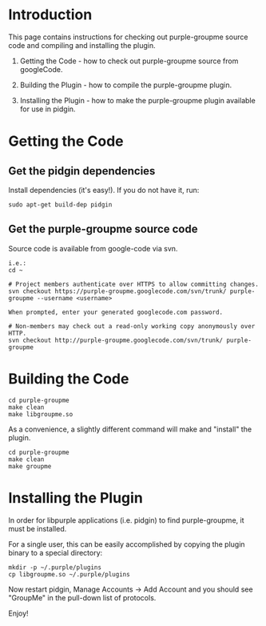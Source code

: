 # Introduction #
This page contains instructions for checking out purple-groupme source code and compiling and installing the plugin.

1. Getting the Code - how to check out purple-groupme source from googleCode.

2. Building the Plugin - how to compile the purple-groupme plugin.

3. Installing the Plugin - how to make the purple-groupme plugin available for use in pidgin.


# Getting the Code #
## Get the pidgin dependencies ##
Install dependencies (it's easy!).
If you do not have it, run:
```
sudo apt-get build-dep pidgin
```


## Get the purple-groupme source code ##
Source code is available from google-code via svn.

```
i.e.:
cd ~

# Project members authenticate over HTTPS to allow committing changes.
svn checkout https://purple-groupme.googlecode.com/svn/trunk/ purple-groupme --username <username>

When prompted, enter your generated googlecode.com password. 

# Non-members may check out a read-only working copy anonymously over HTTP.
svn checkout http://purple-groupme.googlecode.com/svn/trunk/ purple-groupme
```

# Building the Code #
```
cd purple-groupme
make clean
make libgroupme.so
```

As a convenience, a slightly different command will make and "install" the plugin.
```
cd purple-groupme
make clean
make groupme
```


# Installing the Plugin #
In order for libpurple applications (i.e. pidgin) to find purple-groupme, it must be installed.

For a single user, this can be easily accomplished by copying the plugin binary to a special directory:

```
mkdir -p ~/.purple/plugins
cp libgroupme.so ~/.purple/plugins
```

Now restart pidgin, Manage Accounts -> Add Account and you should see "GroupMe" in the pull-down list of protocols.

Enjoy!